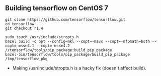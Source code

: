 ## Building tensorflow on CentOS 7

```
git clone https://github.com/tensorflow/tensorflow.git
cd tensorflow
git checkout r1.4

sudo touch /usr/include/stropts.h
bazel build -c opt --config=mkl --copt=-mavx --copt=-mfpmath=both --copt=-msse4.1 --copt=-msse4.2 //tensorflow/tools/pip_package:build_pip_package
bazel-bin/tensorflow/tools/pip_package/build_pip_package /tmp/tensorflow_pkg
```

 * Making /usr/include/stropts.h is a hacky fix (doesn't affect build).
